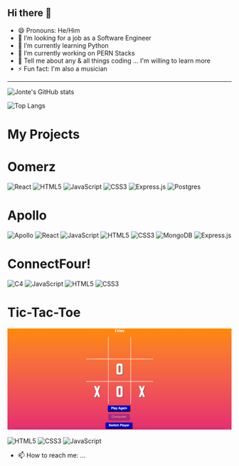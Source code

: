 ## Hi there 👋



- 😄 Pronouns: He/Him
- 🤔 I’m looking for a job as a Software Engineer
- 🌱 I’m currently learning Python
- 🔭 I’m currently working on PERN Stacks
- 💬 Tell me about any & all things coding ... I'm willing to learn more
- ⚡ Fun fact: I'm also a musician

***

![Jonte's GitHub stats](https://github-readme-stats-navy-ten-55.vercel.app/api?username=JYoung554&count_private=true&show_icons=true&theme=synthwave)

![Top Langs](https://github-readme-stats-navy-ten-55.vercel.app/api/top-langs/?username=JYoung554&layout=compact&theme=synthwave)

# My Projects

# Oomerz

![React](https://img.shields.io/badge/react-%2320232a.svg?style=for-the-badge&logo=react&logoColor=%2361DAFB)
![HTML5](https://img.shields.io/badge/html5-%23E34F26.svg?style=for-the-badge&logo=html5&logoColor=white)
![JavaScript](https://img.shields.io/badge/javascript-%23323330.svg?style=for-the-badge&logo=javascript&logoColor=%23F7DF1E)
![CSS3](https://img.shields.io/badge/css3-%231572B6.svg?style=for-the-badge&logo=css3&logoColor=white)
![Express.js](https://img.shields.io/badge/express.js-%23404d59.svg?style=for-the-badge&logo=express&logoColor=%2361DAFB)
![Postgres](https://img.shields.io/badge/postgres-%23316192.svg?style=for-the-badge&logo=postgresql&logoColor=white)

# Apollo

![Apollo](https://github.com/JYoung554/Apollo/blob/main/Screen%20Shot%202022-10-02%20at%206.27.01%20PM.png?raw=true)
![React](https://img.shields.io/badge/react-%2320232a.svg?style=for-the-badge&logo=react&logoColor=%2361DAFB)
![JavaScript](https://img.shields.io/badge/javascript-%23323330.svg?style=for-the-badge&logo=javascript&logoColor=%23F7DF1E)
![HTML5](https://img.shields.io/badge/html5-%23E34F26.svg?style=for-the-badge&logo=html5&logoColor=white)
![CSS3](https://img.shields.io/badge/css3-%231572B6.svg?style=for-the-badge&logo=css3&logoColor=white)
![MongoDB](https://img.shields.io/badge/MongoDB-%234ea94b.svg?style=for-the-badge&logo=mongodb&logoColor=white)
![Express.js](https://img.shields.io/badge/express.js-%23404d59.svg?style=for-the-badge&logo=express&logoColor=%2361DAFB)

# ConnectFour!

![C4](C4Snap.png)
![JavaScript](https://img.shields.io/badge/javascript-%23323330.svg?style=for-the-badge&logo=javascript&logoColor=%23F7DF1E)
![HTML5](https://img.shields.io/badge/html5-%23E34F26.svg?style=for-the-badge&logo=html5&logoColor=white)
![CSS3](https://img.shields.io/badge/css3-%231572B6.svg?style=for-the-badge&logo=css3&logoColor=white)

# Tic-Tac-Toe

![Tic Tac Toe](https://github.com/JYoung554/Tic_Tac_Toe/blob/main/Screen%20Shot%202022-03-11%20at%204.34.19%20AM.png)

![HTML5](https://img.shields.io/badge/html5-%23E34F26.svg?style=for-the-badge&logo=html5&logoColor=white)
![CSS3](https://img.shields.io/badge/css3-%231572B6.svg?style=for-the-badge&logo=css3&logoColor=white)
![JavaScript](https://img.shields.io/badge/javascript-%23323330.svg?style=for-the-badge&logo=javascript&logoColor=%23F7DF1E)





- 📫 How to reach me: ...
